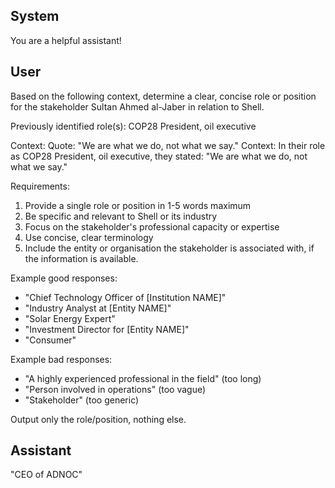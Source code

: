 ## System

You are a helpful assistant!

## User


Based on the following context, determine a clear, concise role or position for the stakeholder Sultan Ahmed al-Jaber in relation to Shell.

Previously identified role(s): COP28 President, oil executive

Context:
Quote: "We are what we do, not what we say."
Context: In their role as COP28 President, oil executive, they stated: "We are what we do, not what we say."

Requirements:
1. Provide a single role or position in 1-5 words maximum
2. Be specific and relevant to Shell or its industry
3. Focus on the stakeholder's professional capacity or expertise
4. Use concise, clear terminology
5. Include the entity or organisation the stakeholder is associated with, if the information is available.

Example good responses:
- "Chief Technology Officer of [Institution NAME]"
- "Industry Analyst at [Entity NAME]"
- "Solar Energy Expert"
- "Investment Director for [Entity NAME]"
- "Consumer"

Example bad responses:
- "A highly experienced professional in the field" (too long)
- "Person involved in operations" (too vague)
- "Stakeholder" (too generic)

Output only the role/position, nothing else.


## Assistant

"CEO of ADNOC"


